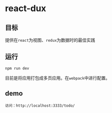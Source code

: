 # react-dux

## 目标
提供在`react`为视图、`redux`为数据时的最佳实践

## 运行
```shell
npm run dev
```
目前是将应用打包成多页应用。在`webpack`中进行配置。

## demo
```
访问：http://localhost:3333/todo/
```
